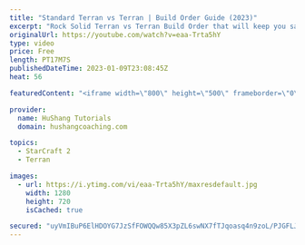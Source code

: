 ```yaml
---
title: "Standard Terran vs Terran | Build Order Guide (2023)"
excerpt: "Rock Solid Terran vs Terran Build Order that will keep you safe early game & allow you to build a large economy without dieing too easily. It's not the easiest build order, but it's worth learning with how powerful it is in this matchup!  Standard Terran vs Terran | Build Order Guide (2023) #terran"
originalUrl: https://youtube.com/watch?v=eaa-Trta5hY
type: video
price: Free
length: PT17M7S
publishedDateTime: 2023-01-09T23:08:45Z
heat: 56

featuredContent: "<iframe width=\"800\" height=\"500\" frameborder=\"0\" src=\"https://www.youtube.com/embed/eaa-Trta5hY\" allow=\"accelerometer; autoplay; encrypted-media; gyroscope; picture-in-picture\" allowfullscreen></iframe>"

provider:
  name: HuShang Tutorials
  domain: hushangcoaching.com

topics:
  - StarCraft 2
  - Terran

images:
  - url: https://i.ytimg.com/vi/eaa-Trta5hY/maxresdefault.jpg
    width: 1280
    height: 720
    isCached: true

secured: "uyVmIBuP6ElHDOYG7JzSfFOWQQw85X3pZL6swNX7fTJqoasq4n9zoL/PJGFLJ3M1KsxQhGG8ROWrdbAK8c9YKV1KvSS5AIJTKfR+18tlAZ4oITZ1VdgaM7xVvVp68E2stgciWL00/cf/c7xNMU+1Md3BDm3xZHIkJDY1cIDIRDxg4puhLhTUIzT233sT1eY2zfP456G2eRVbd2GpOtbdiMWkvGzMev79rNgpL6TGin9AiRIxTpYOG+LVMdVc2MFJeOtzAesaOPcLDmJxCbIdu/6p7mZ1dTKVcikpV3V8PdpelTU8GVuv2h6NyXvgpalJIdXPxzc6nWnqqcCNP78kVwVyOF9itwGb18oq2o49NOXD97KKxrZzwhZuTzqh8krQq9jE9df0vI24HnxbUXtn/fl8AojZDOVtloHpC8bGr4U=;WsdzcJI8ZjX/ECMgWNX5pA=="
---
```


